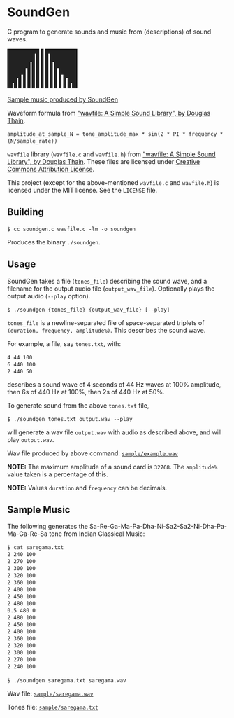 # SoundGen

C program to generate sounds and music from (descriptions) of sound waves.

![plot](plot.png)

[Sample music produced by SoundGen](#sample-music)

Waveform formula from ["wavfile: A Simple Sound Library", by Douglas Thain](https://www3.nd.edu/~dthain/courses/cse20211/fall2013/wavfile/).

    amplitude_at_sample_N = tone_amplitude_max * sin(2 * PI * frequency * (N/sample_rate))

`wavfile` library (`wavfile.c` and `wavfile.h`) from ["wavfile: A Simple Sound Library", by Douglas Thain](https://www3.nd.edu/~dthain/courses/cse20211/fall2013/wavfile/). These files are licensed under [Creative Commons Attribution License](https://creativecommons.org/licenses/by/4.0/).

This project (except for the above-mentioned `wavfile.c` and `wavfile.h`) is licensed under the MIT license. See the `LICENSE` file.


## Building

    $ cc soundgen.c wavfile.c -lm -o soundgen

Produces the binary `./soundgen`.


## Usage

SoundGen takes a file (`tones_file`) describing the sound wave, and a filename for the output audio file (`output_wav_file`). Optionally plays
the output audio (`--play` option).

    $ ./soundgen {tones_file} {output_wav_file} [--play]

`tones_file` is a newline-separated file of space-separated triplets of `(duration, frequency, amplitude%)`. This describes the sound wave.

For example, a file, say `tones.txt`, with:

    4 44 100
	6 440 100
	2 440 50

describes a sound wave of 4 seconds of 44 Hz waves at 100% amplitude, then 6s of 440 Hz at 100%, then 2s of 440 Hz at 50%.

To generate sound from the above `tones.txt` file,

    $ ./soundgen tones.txt output.wav --play

will generate a wav file `output.wav` with audio as described above, and will play `output.wav`.

Wav file produced by above command: [`sample/example.wav`](./sample/example.wav?raw=true)



**NOTE:** The maximum amplitude of a sound card is `32768`. The `amplitude%` value taken is a percentage of this.

**NOTE:** Values `duration` and `frequency` can be decimals.

## Sample Music

The following generates the Sa-Re-Ga-Ma-Pa-Dha-Ni-Sa2-Sa2-Ni-Dha-Pa-Ma-Ga-Re-Sa tone from Indian Classical Music:

    $ cat saregama.txt
	2 240 100
	2 270 100
	2 300 100
	2 320 100
	2 360 100
	2 400 100
	2 450 100
	2 480 100
	0.5 480 0
	2 480 100
	2 450 100
	2 400 100
	2 360 100
	2 320 100
	2 300 100
	2 270 100
	2 240 100

    $ ./soundgen saregama.txt saregama.wav

Wav file: [`sample/saregama.wav`](./sample/saregama.wav?raw=true)

Tones file: [`sample/saregama.txt`](./sample/saregama.txt)


